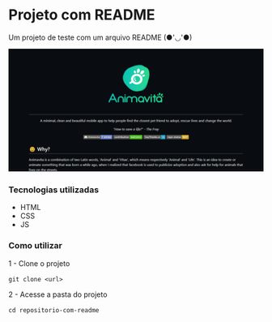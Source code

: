 # Projeto com README
Um projeto de teste com um arquivo README (●'◡'●)

[<img src="./animação.gif" alt="gif da tela inicial do projeto x">](https://google.com)

### Tecnologias utilizadas
- HTML
- CSS
- JS

### Como utilizar

1 - Clone o projeto
```
git clone <url>
```

2 - Acesse a pasta do projeto
```
cd repositorio-com-readme
```